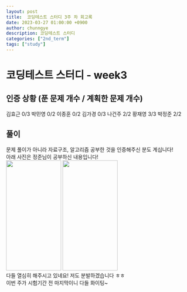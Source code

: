 ```yaml
---
layout: post
title:  코딩테스트 스터디 3주 차 회고록
date: 2023-03-27 01:00:00 +0900
author: chunngye
description: 코딩테스트 스터디
categories: ["2nd_term"]
tags: ["study"]
---
```


# 코딩테스트 스터디 - week3


## 인증 상황 (푼 문제 개수 / 계획한 문제 개수)
김효근 0/3
박민영 0/2
이종훈 0/2
김가경 0/3
나건주 2/2
황재영 3/3
박정준 2/2


## 풀이 
문제 풀이가 아니라 자료구조, 알고리즘 공부한 것을 인증해주신 분도 계십니다! <br>
아래 사진은 정준님이 공부하신 내용입니다! <br>
<img src="https://user-images.githubusercontent.com/102454078/227826232-0b952dbf-4118-46d7-b130-63c16c9e36c4.png" width="150" height="300">
<img src="https://user-images.githubusercontent.com/102454078/227826238-5e4f5865-c451-456c-91ae-08afd2c29396.png" width="150" height="300">
<br>
다들 열심히 해주시고 있네요! 저도 분발하겠습니다 ㅎㅎ<br>
이번 주가 시험기간 전 마지막이니 다들 화이팅~
